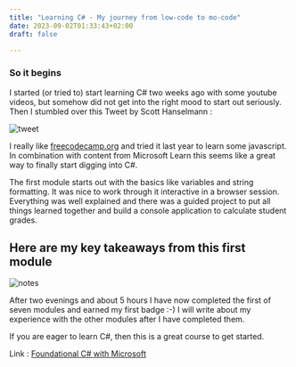 ```yaml
---
title: "Learning C# - My journey from low-code to mo-code"
date: 2023-09-02T01:33:43+02:00
draft: false

---
```


### So it begins ###

I started (or tried to) start learning C# two weeks ago with some youtube videos, but somehow did not get into the right
mood to start out seriously.
Then I stumbled over this Tweet by Scott Hanselmann :

![tweet](/img/tweet_hanselman_csharp.png)

I really like [freecodecamp.org](https://www.freecodecamp.org/) and tried it last year to learn some javascript. In combination with content from Microsoft Learn this seems like a great way to finally start digging into C#.

The first module starts out with the basics like variables and string formatting. It was nice to work through it interactive in a browser session. Everything was well explained and there was a guided project to put all things learned together and build a console application to calculate student grades.

## Here are my key takeaways from this first module ##


![notes](/img/notescsharp01.PNG)

After two evenings and about 5 hours I have now completed the first of seven modules and earned my first badge :-)
I will write about my experience with the other modules after I have completed them.

If you are eager to learn C#, then this is a great course to get started.

Link : [Foundational C# with Microsoft](https://www.freecodecamp.org/learn/foundational-c-sharp-with-microsoft/)

